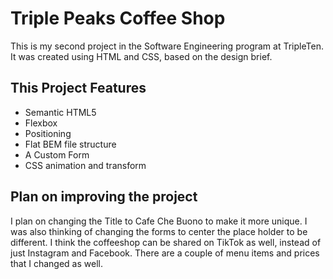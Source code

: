 # Triple Peaks Coffee Shop

This is my second project in the Software Engineering program at TripleTen. It was created using HTML and CSS, based on the design brief.

## This Project Features

- Semantic HTML5
- Flexbox
- Positioning
- Flat BEM file structure
- A Custom Form
- CSS animation and transform

## Plan on improving the project

I plan on changing the Title to Cafe Che Buono to make it more unique.
I was also thinking of changing the forms to center the place holder to be different.
I think the coffeeshop can be shared on TikTok as well, instead of just Instagram and Facebook.
There are a couple of menu items and prices that I changed as well.
